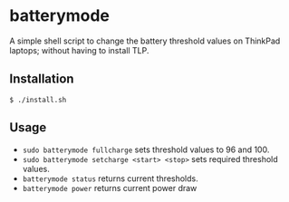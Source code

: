 # batterymode
A simple shell script to change the battery threshold values on ThinkPad laptops; without having to install TLP.

## Installation
```
$ ./install.sh
```

## Usage
- `sudo batterymode fullcharge` sets threshold values to 96 and 100.
- `sudo batterymode setcharge <start> <stop>` sets required threshold values.
- `batterymode status` returns current thresholds.
- `batterymode power` returns current power draw
